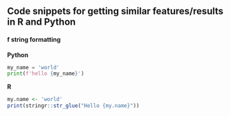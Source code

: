 ## Code snippets for getting similar features/results in R and Python

#### f string formatting

**Python**
```python
my_name = 'world'
print(f'hello {my_name}')
```

**R**
```r
my.name <- 'world'
print(stringr::str_glue("Hello {my.name}"))
```
